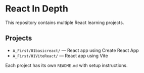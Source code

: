 # React In Depth

This repository contains multiple React learning projects.

## Projects

- `A_First/01basicreact/` — React app using Create React App
- `A_First/01ViteReact/` — React app using Vite

Each project has its own `README.md` with setup instructions.
